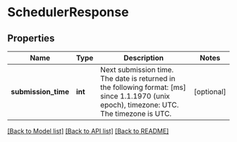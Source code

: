 # SchedulerResponse

## Properties
Name | Type | Description | Notes
------------ | ------------- | ------------- | -------------
**submission_time** | **int** | Next submission time. The date is returned in the following format: [ms] since 1.1.1970 (unix epoch), timezone: UTC. The timezone is UTC. | [optional] 

[[Back to Model list]](../README.md#documentation-for-models) [[Back to API list]](../README.md#documentation-for-api-endpoints) [[Back to README]](../README.md)


